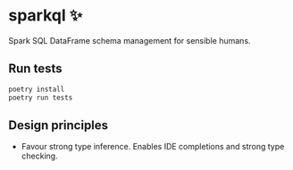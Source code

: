 # sparkql ✨

Spark SQL DataFrame schema management for sensible humans.

## Run tests

```bash
poetry install
poetry run tests
```

## Design principles

- Favour strong type inference. Enables IDE completions and strong
  type checking.
